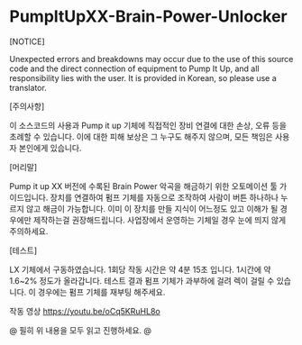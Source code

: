 # PumpItUpXX-Brain-Power-Unlocker

[NOTICE]

Unexpected errors and breakdowns may occur due to the use of
this source code and the direct connection of equipment to Pump It Up,
and all responsibility lies with the user.
It is provided in Korean, so please use a translator.


[주의사항]

이 소스코드의 사용과 Pump it up 기체에 직접적인 장비 연결에 대한 손상, 오류 등을 초례할 수 있습니다.
이에 대한 피해 보상은 그 누구도 해주지 않으며, 모든 책임은 사용자 본인에게 있습니다.


[머리말]

Pump it up XX 버전에 수록된 Brain Power 악곡을 해금하기 위한 오토메이션 툴 가이드입니다.
장치를 연결하여 펌프 기체를 자동으로 조작하여 사람이 버튼 하나하나 누르지 않고 해금이 가능합니다. 
이미 이 장치를 만들 지식이 어느정도 있고 이해가 될 경우에만 제작하는걸 권장해드립니다. 
사업장에서 운영하는 기체일 경우 눈에 띄지 않게 주의하세요.


[테스트]

LX 기체에서 구동하였습니다.
1회당 작동 시간은 약 4분 15초 입니다.
1시간에 약 1.6~2% 정도가 올라갑니다.
테스트 결과 펌프 기체가 과부하에 걸려 렉이 걸릴 수 있습니다.
이 경우에는 펌프 기체를 재부팅 해주세요.

작동 영상
https://youtu.be/oCq5KRuHL8o


@ 필히 위 내용을 모두 읽고 진행하세요. @
